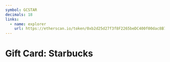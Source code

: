 ```yaml
---
symbol: GCSTAR
decimals: 18
links:
  - name: explorer
    url: https://etherscan.io/token/0xb2d25d27f3f8F2265beDC400f00dac8B7521106a
---
```


# Gift Card: Starbucks
